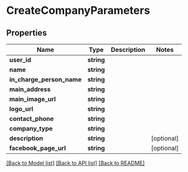 # CreateCompanyParameters

## Properties
Name | Type | Description | Notes
------------ | ------------- | ------------- | -------------
**user_id** | **string** |  | 
**name** | **string** |  | 
**in_charge_person_name** | **string** |  | 
**main_address** | **string** |  | 
**main_image_url** | **string** |  | 
**logo_url** | **string** |  | 
**contact_phone** | **string** |  | 
**company_type** | **string** |  | 
**description** | **string** |  | [optional] 
**facebook_page_url** | **string** |  | [optional] 

[[Back to Model list]](../README.md#documentation-for-models) [[Back to API list]](../README.md#documentation-for-api-endpoints) [[Back to README]](../README.md)


